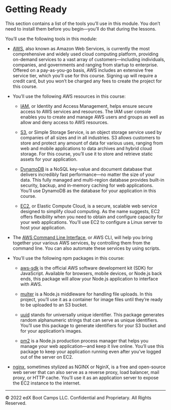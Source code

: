 # Getting Ready

This section contains a list of the tools you’ll use in this module. You don’t need to install them before you begin—you’ll do that during the lessons.

You’ll use the following tools in this module:

* [AWS](https://aws.amazon.com/), also known as Amazon Web Services, is currently the most comprehensive and widely used cloud computing platform, providing on-demand services to a vast array of customers—including individuals, companies, and governments and ranging from startup to enterprise. Offered on a pay-as-you-go basis, AWS includes an extensive free service tier, which you’ll use for this course. Signing up will require a credit card, but you won’t be charged any fees to create the project for this course.

* You’ll use the following AWS resources in this course:

    * [IAM](https://aws.amazon.com/iam/), or Identity and Access Management, helps ensure secure access to AWS services and resources. The IAM user console enables you to create and manage AWS users and groups as well as allow and deny access to AWS resources.

    * [S3](https://aws.amazon.com/s3/), or Simple Storage Service, is an object storage service used by companies of all sizes and in all industries. S3 allows customers to store and protect any amount of data for various uses, ranging from web and mobile applications to data archives and hybrid cloud storage. For this course, you’ll use it to store and retrieve static assets for your application.

    * [DynamoDB](https://aws.amazon.com/dynamodb/) is a NoSQL key-value and document database that delivers incredibly fast performance—no matter the size of your data. This fully managed and multi-region database provides built-in security, backup, and in-memory caching for web applications. You’ll use DynamoDB as the database for your application in this course.

    * [EC2](https://aws.amazon.com/ec2/), or Elastic Compute Cloud, is a secure, scalable web service designed to simplify cloud computing. As the name suggests, EC2 offers flexibility when you need to obtain and configure capacity for your web applications. You’ll use EC2 to configure a Linux server to host your application.

* The [AWS Command Line Interface](https://aws.amazon.com/cli/), or AWS CLI, will help you bring together your various AWS services, by controlling them from the command line. You can also automate these services by using scripts.

* You’ll use the following npm packages in this course:

    * [aws-sdk](https://www.npmjs.com/package/aws-sdk) is the official AWS software development kit (SDK) for JavaScript. Available for browsers, mobile devices, or Node.js back ends, this package will allow your Node.js application to interface with AWS.

    * [multer](https://www.npmjs.com/package/multer) is a Node.js middleware for handling file uploads. In this project, you’ll use it as a container for image files until they’re ready to be uploaded to an S3 bucket.

    * [uuid](https://www.npmjs.com/package/uuid) stands for universally unique identifier. This package generates random alphanumeric strings that can serve as unique identifiers. You’ll use this package to generate identifiers for your S3 bucket and for your application’s images.

    * [pm2](https://www.npmjs.com/package/pm2) is a Node.js production process manager that helps you manage your web application—and keep it live online. You’ll use this package to keep your application running even after you’ve logged out of the server on EC2.

* [nginx](https://www.nginx.com/), sometimes stylized as NGINX or NginX, is a free and open-source web server that can also serve as a reverse proxy, load balancer, mail proxy, or HTTP cache. You’ll use it as an application server to expose the EC2 instance to the internet.

---
© 2022 edX Boot Camps LLC. Confidential and Proprietary. All Rights Reserved.